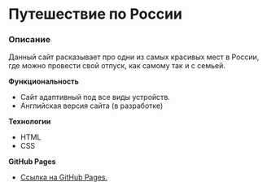 # Путешествие по России

### Описание
Данный сайт расказывает про одни из самых красивых мест в России, где можно провести свой отпуск, как самому так и с семьей.  

**Функциональность**

* Сайт адаптивный под все виды устройств.
* Английская версия сайта (в разработке)

**Технологии**

* HTML
* CSS

**GitHub Pages**

* [Ссылка на GitHub Pages.](https://stmelik.github.io/russian-travel/)